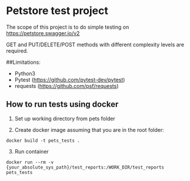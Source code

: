 # Petstore test project

The scope of this project is to do simple testing on https://petstore.swagger.io/v2

GET and PUT/DELETE/POST methods with different complexity levels are required.



##Limitations:
- Python3
- Pytest   (https://github.com/pytest-dev/pytest)
- requests (https://github.com/psf/requests)

## How to run tests using docker 
1. Set up working directory from pets folder

2. Create docker image assuming that you are in the root folder:
```
docker build -t pets_tests .
```
3. Run container 
```
docker run --rm -v  {your_absolute_sys_path}/test_reports:/WORK_DIR/test_reports pets_tests
```
